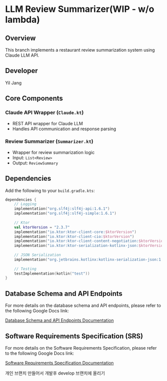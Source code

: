 # LLM Review Summarizer(WIP - w/o lambda)

## Overview
This branch implements a restaurant review summarization system using Claude LLM API.

## Developer
Yil Jang

## Core Components

### Claude API Wrapper (`Claude.kt`)
- REST API wrapper for Claude LLM
- Handles API communication and response parsing

### Review Summarizer (`Summarizer.kt`)
- Wrapper for review summarization logic
- Input: `List<Review>`
- Output: `ReviewSummary` 

## Dependencies
Add the following to your `build.gradle.kts`:
```kotlin
dependencies {
    // Logging
    implementation("org.slf4j:slf4j-api:1.6.1")
    implementation("org.slf4j:slf4j-simple:1.6.1")
    
    // Ktor
    val ktorVersion = "2.3.7"
    implementation("io.ktor:ktor-client-core:$ktorVersion")
    implementation("io.ktor:ktor-client-cio:$ktorVersion")
    implementation("io.ktor:ktor-client-content-negotiation:$ktorVersion")
    implementation("io.ktor:ktor-serialization-kotlinx-json:$ktorVersion")
    
    // JSON Serialization
    implementation("org.jetbrains.kotlinx:kotlinx-serialization-json:1.6.0")
    
    // Testing
    testImplementation(kotlin("test"))
}
```


## Database Schema and API Endpoints

For more details on the database schema and API endpoints, please refer to the following Google Docs link:

[Database Schema and API Endpoints Documentation](https://docs.google.com/document/d/1aXXgo7c4Y81xk8ZX0QBeSDF9nEpRvSenxREM266sSAM/edit?tab=t.0)


## Software Requirements Specification (SRS)

For more details on the Software Requirements Specification, please refer to the following Google Docs link:

[Software Requirements Specification Documentation](https://docs.google.com/document/d/13t9zPQ4jw4ti35iKwZmpUgVFYSPINhDv/edit?rtpof=true&tab=t.0)


개인 브랜치 만들어서 개발후 develop 브랜치에 올리기
